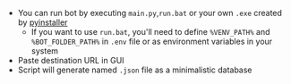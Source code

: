 - You can run bot by executing `main.py`,`run.bat` or your own `.exe` created by [pyinstaller](https://www.pyinstaller.org/en/stable/usage.html)
  - If you want to use `run.bat`, you'll need to define `%VENV_PATH%` and `%BOT_FOLDER_PATH%` in `.env` file or as environment variables in your system
- Paste destination URL in GUI
- Script will generate named `.json` file as a minimalistic database
